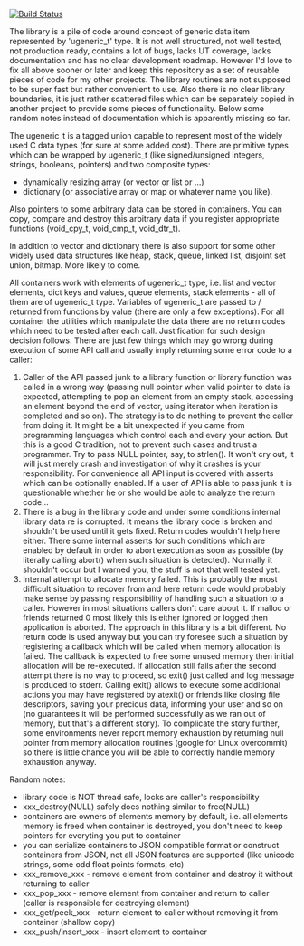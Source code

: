 [![Build Status](https://travis-ci.org/vslapik/ugeneric.svg?branch=master)](https://travis-ci.org/vslapik/ugeneric)

The library is a pile of code around concept of generic data item represented by 'ugeneric_t' type. It is not well structured, not well tested, not production ready, contains a lot of bugs, lacks UT coverage, lacks documentation and has no clear development roadmap. However I'd love to fix all above sooner or later and keep this repository as a set of reusable pieces of code for my other projects. The library routines are not supposed to be super fast but rather convenient to use. Also there is no clear library boundaries, it is just rather scattered files which can be separately copied in another project to provide some pieces of functionality. Below some random notes instead of documentation which is apparently missing so far.

The ugeneric_t is a tagged union capable to represent most of the widely used C data types (for sure at some added cost). There are primitive types which can be wrapped by ugeneric_t (like signed/unsigned integers, strings, booleans, pointers) and two composite types:
- dynamically resizing array (or vector or list or ...)
- dictionary (or associative array or map or whatever name you like).

Also pointers to some arbitrary data can be stored in containers. You can copy, compare and destroy this arbitrary data if you register appropriate functions (void_cpy_t, void_cmp_t, void_dtr_t).

In addition to vector and dictionary there is also support for some other widely used data structures like heap, stack, queue, linked list, disjoint set union, bitmap. More likely to come.

All containers work with elements of ugeneric_t type, i.e. list and vector elements, dict keys and values, queue elements, stack elements - all of them are of ugeneric_t type. Variables of ugeneric_t are passed to / returned from functions by value (there are only a few exceptions). For all container the utilities which manipulate the data there are no return codes which need to be tested after each call. Justification for such design decision follows.
There are just few things which may go wrong during execution of some API call and usually imply returning some error code to a caller:
1. Caller of the API passed junk to a library function or library function was called in a wrong way (passing null pointer when valid pointer to data is expected, attempting to pop an element from an empty stack, accessing an element beyond the end of vector, using iterator when iteration is completed and so on). The strategy is to do nothing to prevent the caller from doing it. It might be a bit unexpected if you came from programming languages which control each and every your action. But this is a good C tradition, not to prevent such cases and trust a programmer. Try to pass NULL pointer, say, to strlen(). It won't cry out, it will just merely crash and investigation of why it crashes is your responsibility. For convenience all API input is covered with asserts which can be optionally enabled. If a user of API is able to pass junk it is questionable whether he or she would be able to analyze the return code...
2. There is a bug in the library code and under some conditions internal library data re is corrupted. It means the library code is broken and shouldn't be used until it gets fixed. Return codes wouldn't help here either. There some internal asserts for such conditions which are enabled by default in order to abort execution as soon as possible (by literally calling abort() when such situation is detected). Normally it shouldn't occur but I warned you, the stuff is not that well tested yet.
3. Internal attempt to allocate memory failed. This is probably the most difficult situation to recover from and here return code would probably make sense by passing responsibility of handling such a situation to a caller. However in most situations callers don't care about it. If malloc or friends returned 0 most likely this is either ignored or logged then application is aborted. The approach in this library is a bit different. No return code is used anyway but you can try foresee such a situation by registering a callback which will be called when memory allocation is failed. The callback is expected to free some unused memory then initial allocation will be re-executed. If allocation still fails after the second attempt there is no way to proceed, so exit() just called and log message is produced to stderr. Calling exit() allows to execute some additional actions you may have registered by atexit() or friends like closing file descriptors, saving your precious data, informing your user and so on (no guarantees it will be performed successfully as we ran out of memory, but that's a different story). To complicate the story further, some environments never report memory exhaustion by returning null pointer from memory allocation routines (google for Linux overcommit) so there is little chance you will be able to correctly handle memory exhaustion anyway.

Random notes:
- library code is NOT thread safe, locks are caller's responsibility
- xxx_destroy(NULL) safely does nothing similar to free(NULL)
- containers are owners of elements memory by default, i.e. all elements memory is freed when container is destroyed, you don't need to keep pointers for everyting you put to container
- you can serialize containers to JSON compatible format or construct containers from JSON, not all JSON features are supported (like unicode strings, some odd float points formats, etc)
- xxx_remove_xxx - remove element from container and destroy it without returning to caller
- xxx_pop_xxx - remove element from container and return to caller (caller is responsible for destroying element)
- xxx_get/peek_xxx - return element to caller without removing it from container (shallow copy)
- xxx_push/insert_xxx - insert element to container
